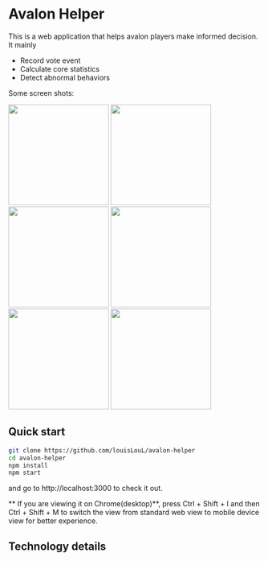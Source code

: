 # Avalon Helper
This is a web application that helps avalon players make informed decision. It mainly
- Record vote event
- Calculate core statistics 
- Detect abnormal behaviors

Some screen shots:


<img src="https://user-images.githubusercontent.com/32419791/70096823-faf8c680-15f5-11ea-8313-1fc19af464e8.png" width="200"/>
<img src="https://user-images.githubusercontent.com/32419791/70096830-ff24e400-15f5-11ea-8005-cf167976a9aa.png" width="200"/>
<img src="https://user-images.githubusercontent.com/32419791/70096834-00eea780-15f6-11ea-857c-5d69f90fa37d.png" width="200"/>
<img src="https://user-images.githubusercontent.com/32419791/70096839-021fd480-15f6-11ea-83bb-a0b7f5aaf599.png" width="200"/>
<img src="https://user-images.githubusercontent.com/32419791/70096844-03e99800-15f6-11ea-9371-3bb5d76823ba.png" width="200"/>
<img src="https://user-images.githubusercontent.com/32419791/70288717-801fdf00-17a0-11ea-8a09-b3d9ffa8571e.png" width="200"/>

## Quick start
```bash
git clone https://github.com/louisLouL/avalon-helper
cd avalon-helper
npm install
npm start
```
and go to http://localhost:3000 to check it out. 

** If you are viewing it on Chrome(desktop)**, press Ctrl + Shift + I and then Ctrl + Shift + M to
switch the view from standard web view to mobile device view for better experience. 

## Technology details
